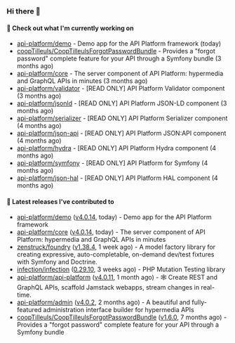 ### Hi there 👋

#### 👷 Check out what I'm currently working on

- [api-platform/demo](https://github.com/api-platform/demo) - Demo app for the API Platform framework (today)
- [coopTilleuls/CoopTilleulsForgotPasswordBundle](https://github.com/coopTilleuls/CoopTilleulsForgotPasswordBundle) - Provides a &#34;forgot password&#34; complete feature for your API through a Symfony bundle (3 months ago)
- [api-platform/core](https://github.com/api-platform/core) - The server component of API Platform: hypermedia and GraphQL APIs in minutes (3 months ago)
- [api-platform/validator](https://github.com/api-platform/validator) - [READ ONLY] API Platform Validator component (3 months ago)
- [api-platform/jsonld](https://github.com/api-platform/jsonld) - [READ ONLY] API Platform JSON-LD component (3 months ago)
- [api-platform/serializer](https://github.com/api-platform/serializer) - [READ ONLY] API Platform Serializer component (4 months ago)
- [api-platform/json-api](https://github.com/api-platform/json-api) - [READ ONLY] API Platform JSON:API component (4 months ago)
- [api-platform/hydra](https://github.com/api-platform/hydra) - [READ ONLY] API Platform Hydra component (4 months ago)
- [api-platform/symfony](https://github.com/api-platform/symfony) - [READ ONLY] API Platform for Symfony (4 months ago)
- [api-platform/json-hal](https://github.com/api-platform/json-hal) - [READ ONLY] API Platform HAL component (4 months ago)

#### 🔭 Latest releases I've contributed to

- [api-platform/demo](https://github.com/api-platform/demo) ([v4.0.14](https://github.com/api-platform/demo/releases/tag/v4.0.14), today) - Demo app for the API Platform framework
- [api-platform/core](https://github.com/api-platform/core) ([v4.0.14](https://github.com/api-platform/core/releases/tag/v4.0.14), today) - The server component of API Platform: hypermedia and GraphQL APIs in minutes
- [zenstruck/foundry](https://github.com/zenstruck/foundry) ([v1.38.4](https://github.com/zenstruck/foundry/releases/tag/v1.38.4), 1 week ago) - A model factory library for creating expressive, auto-completable, on-demand dev/test fixtures with Symfony and Doctrine.
- [infection/infection](https://github.com/infection/infection) ([0.29.10](https://github.com/infection/infection/releases/tag/0.29.10), 3 weeks ago) - PHP Mutation Testing library
- [api-platform/api-platform](https://github.com/api-platform/api-platform) ([v4.0.11](https://github.com/api-platform/api-platform/releases/tag/v4.0.11), 1 month ago) - 🕸️ Create REST and GraphQL APIs, scaffold Jamstack webapps, stream changes in real-time.
- [api-platform/admin](https://github.com/api-platform/admin) ([v4.0.2](https://github.com/api-platform/admin/releases/tag/v4.0.2), 2 months ago) - A beautiful and fully-featured administration interface builder for hypermedia APIs
- [coopTilleuls/CoopTilleulsForgotPasswordBundle](https://github.com/coopTilleuls/CoopTilleulsForgotPasswordBundle) ([v1.6.0](https://github.com/coopTilleuls/CoopTilleulsForgotPasswordBundle/releases/tag/v1.6.0), 7 months ago) - Provides a &#34;forgot password&#34; complete feature for your API through a Symfony bundle

